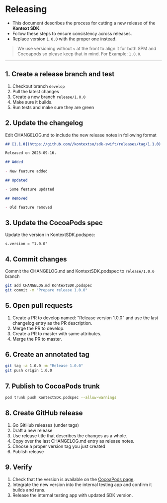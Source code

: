# Releasing

- This document describes the process for cutting a new release of the **Kontext SDK**.  
- Follow these steps to ensure consistency across releases.
- Replace version `1.0.0` with the proper one instead.

> We use versioning without `v` at the front to align it for both SPM and Cocoapods so please keep that in mind.
> For Example: `1.0.0`.

---


## 1. Create a release branch and test

1. Checkout branch `develop`
1. Pull the latest changes
1. Create a new branch `release/1.0.0`
1. Make sure it builds.
1. Run tests and make sure they are green

## 2. Update the changelog

Edit CHANGELOG.md to include the new release notes in following format

```markdown
## [1.1.0](https://github.com//kontextso/sdk-swift/releases/tag/1.1.0)

Released on 2025-09-16.

## Added
 
- New feature added

## Updated

- Some feature updated

## Removed

- Old feature removed
```


## 3. Update the CocoaPods spec

Update the version in KontextSDK.podspec:

```
s.version = "1.0.0"

```

## 4. Commit changes

Commit the CHANGELOG.md and KontextSDK.podspec to `release/1.0.0` branch

```bash
git add CHANGELOG.md KontextSDK.podspec
git commit -m "Prepare release 1.0.0"
```

## 5. Open pull requests

1. Create a PR to develop named: "Release version 1.0.0" and use the last changelog entry as the PR description.
2. Merge the PR to develop.
3. Create a PR to master with same attributes.
4. Merge the PR to master.

## 6. Create an annotated tag

```bash
git tag -a 1.0.0 -m "Release 1.0.0"
git push origin 1.0.0
```

## 7. Publish to CocoaPods trunk

```bash
pod trunk push KontextSDK.podspec --allow-warnings
```

## 8. Create GitHub release

1. Go GitHub releases (under tags)
2. Draft a new release
3. Use release title that describes the changes as a whole.
4. Copy over the last CHANGELOG.md entry as release notes.
5. Choose a proper version tag you just created
6. Publish release

## 9. Verify

1. Check that the version is available on the [CocoaPods page](https://cocoapods.org/pods/KontextSDK).
2. Integrate the new version into the internal testing app and confirm it builds and runs.
3. Release the internal testing app with updated SDK version.



